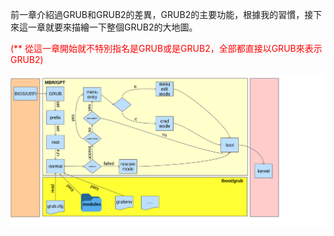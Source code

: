 
前一章介紹過GRUB和GRUB2的差異，GRUB2的主要功能，根據我的習慣，接下來這一章就要來描繪一下整個GRUB2的大地圖。

<font color="red">(** 從這一章開始就不特別指名是GRUB或是GRUB2，全部都直接以GRUB來表示GRUB2)</fond>


![](Imgs/Flow/nboot.png)


